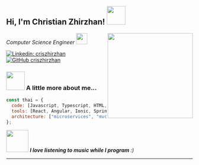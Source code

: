 <h2> Hi, I'm Christian Zhirzhan! <img src="https://media.giphy.com/media/irmDs344JU2EBBQUz0/giphy.gif" width="50"></h2>
<img align='right' src="https://media.giphy.com/media/nPCNWmIOcZny6Vfksa/giphy.gif" width="230">
<p><em>Computer Science Engineer <img src="https://media.giphy.com/media/fYSnHlufseco8Fh93Z/giphy.gif" width="30"> 
</em></p>

[![Linkedin: criszhirzhan](https://img.shields.io/badge/-criszhirzhan-blue?style=flat-square&logo=Linkedin&logoColor=white&link=https://www.linkedin.com/in/christian-zhirzhan/)](https://www.linkedin.com/in/christian-zhirzhan/)
[![GitHub criszhirzhan](https://img.shields.io/github/followers/criszhirzhan?label=follow&style=social)](https://github.com/criszhirzhan)

### <img src="https://media.giphy.com/media/l0MYGlG4YLB51v0bu/giphy.gif" width="50"> A little more about me...

```javascript
const thai = {
  code: [Javascript, Typescript, HTML, CSS, Python, Java],
  tools: [React, Angular, Ionic, Spring Boot, Rasa],
  architecture: ["microservices", "mvc"],
};
```

<img src="https://media.giphy.com/media/NyVCNJKMQ4aVai7Toz/giphy.gif" width="60"> <em><b>I love listening to music while I program </b> :)</em>

---
